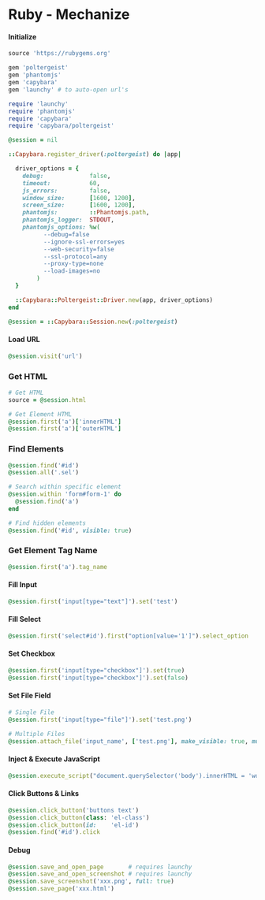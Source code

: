 # Ruby - Mechanize


#### Initialize
```ruby
source 'https://rubygems.org'

gem 'poltergeist'
gem 'phantomjs'
gem 'capybara'
gem 'launchy' # to auto-open url's
```
```ruby
require 'launchy'
require 'phantomjs'
require 'capybara'
require 'capybara/poltergeist'

@session = nil

::Capybara.register_driver(:poltergeist) do |app|

  driver_options = {
    debug:             false,
    timeout:           60,
    js_errors:         false,
    window_size:       [1600, 1200],
    screen_size:       [1600, 1200],
    phantomjs:         ::Phantomjs.path,
    phantomjs_logger:  STDOUT,
    phantomjs_options: %w(
          --debug=false
          --ignore-ssl-errors=yes
          --web-security=false
          --ssl-protocol=any
          --proxy-type=none
          --load-images=no
        )
  }

  ::Capybara::Poltergeist::Driver.new(app, driver_options)
end

@session = ::Capybara::Session.new(:poltergeist)
```


#### Load URL
```ruby
@session.visit('url')
```


### Get HTML
```ruby
# Get HTML
source = @session.html

# Get Element HTML
@session.first('a')['innerHTML']
@session.first('a')['outerHTML'] 
```


### Find Elements
```ruby
@session.find('#id')
@session.all('.sel')

# Search within specific element
@session.within 'form#form-1' do
  @session.find('a')
end

# Find hidden elements
@session.find('#id', visible: true)
```


### Get Element Tag Name
```ruby
@session.first('a').tag_name 
```


#### Fill Input
```ruby
@session.first('input[type="text"]').set('test')
```


#### Fill Select
```ruby
@session.first('select#id').first("option[value='1']").select_option
```


#### Set Checkbox
```ruby
@session.first('input[type="checkbox"]').set(true)
@session.first('input[type="checkbox"]').set(false)
```


#### Set File Field
```ruby
# Single File
@session.first('input[type="file"]').set('test.png')

# Multiple Files
@session.attach_file('input_name', ['test.png'], make_visible: true, multiple: true) 
```


#### Inject & Execute JavaScript
```ruby
@session.execute_script("document.querySelector('body').innerHTML = 'works'")
```


#### Click Buttons & Links
```ruby
@session.click_button('buttons text')
@session.click_button(class: 'el-class')
@session.click_button(id:    'el-id')
@session.find('#id').click
```


#### Debug
```ruby
@session.save_and_open_page       # requires launchy
@session.save_and_open_screenshot # requires launchy     
@session.save_screenshot('xxx.png', full: true)
@session.save_page('xxx.html')
```
